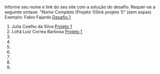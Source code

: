 Informe seu nome e link do seu site com a solução do desafio. Requer-se a seguinte sintaxe: "Nome Completo [Projeto 1](link projeto 1)" (sem aspas)
 Exemplo: Fabio Fajardo [Desafio 1](https://meusite.com)

1. Julia Coelho da Silva [Projeto 1](https://juccoelhos.wordpress.com/2023/04/25/violencia-contra-a-mulher/)
2. Lohã Luiz Correa Barbosa [Projeto 1](https://lohabarbosa.wixsite.com/my-site-3/portfolio-collections/my-portfolio/suicidio-no-brasil)
3. 
4. 
5. 
6. 
7. 
8. 
9. 
